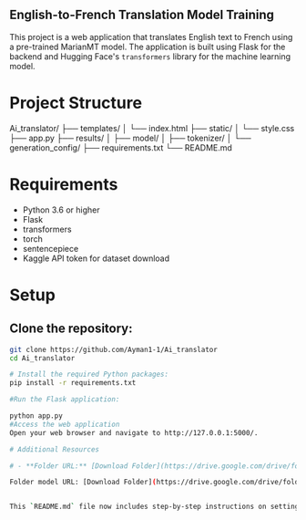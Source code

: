 ## English-to-French Translation Model Training

This project is a web application that translates English text to French using a pre-trained MarianMT model. The application is built using Flask for the backend and Hugging Face's `transformers` library for the machine learning model.

# Project Structure

Ai_translator/
├── templates/
│ └── index.html
├── static/
│ └── style.css
├── app.py
├── results/
│ ├── model/
│ ├── tokenizer/
│ └── generation_config/
├── requirements.txt
└── README.md

# Requirements

- Python 3.6 or higher
- Flask
- transformers
- torch
- sentencepiece
- Kaggle API token for dataset download

# Setup

## Clone the repository:

```sh
git clone https://github.com/Ayman1-1/Ai_translator
cd Ai_translator

# Install the required Python packages:
pip install -r requirements.txt

#Run the Flask application:

python app.py
#Access the web application
Open your web browser and navigate to http://127.0.0.1:5000/.

# Additional Resources

# - **Folder URL:** [Download Folder](https://drive.google.com/drive/folders/1kHdfY8Ga4xNbn5CsiAiOAoNizm00WBqM?usp=sharing)

Folder model URL: [Download Folder](https://drive.google.com/drive/folders/1Ib0XJbzghSZfQwv7FMO87ySm4-tkV5Cc?usp=sharing)


This `README.md` file now includes step-by-step instructions on setting up the project, installing the necessary packages, and running the application.
```
